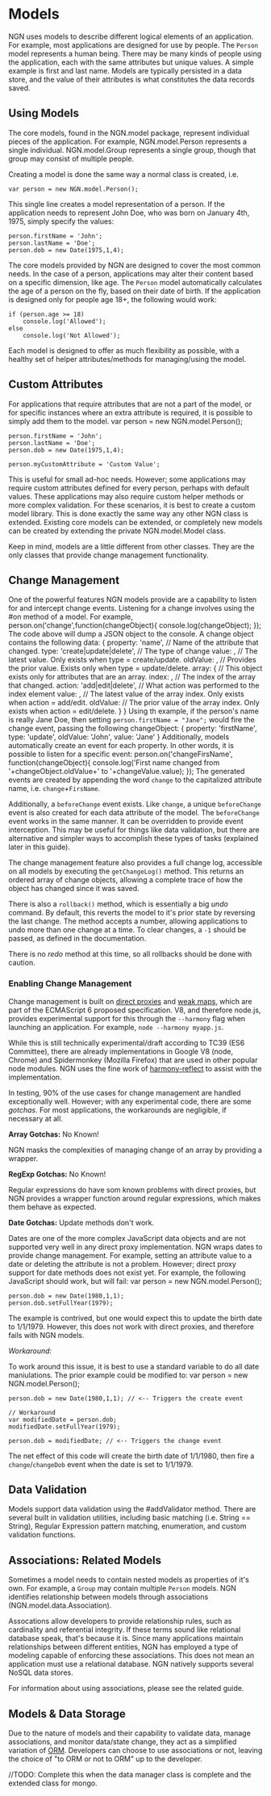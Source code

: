 # Models

NGN uses models to describe different logical elements of an application. For example, most applications
are designed for use by people. The `Person` model represents a human being. There may be many kinds of
people using the application, each with the same attributes but unique values. A simple example is first and
last name. Models are typically persisted in a data store, and the value of their attributes is what constitutes
the data records saved.

## Using Models

The core models, found in the NGN.model package, represent individual pieces of the application. For example,
NGN.model.Person represents a single individual. NGN.model.Group represents a single group, though that
group may consist of multiple people.

Creating a model is done the same way a normal class is created, i.e.

	var person = new NGN.model.Person();

This single line creates a model representation of a person. If the application needs to represent John Doe,
who was born on January 4th, 1975, simply specify the values:

	person.firstName = 'John';
	person.lastName = 'Doe';
	person.dob = new Date(1975,1,4);

The core models provided by NGN are designed to cover the most common needs. In the case of a person, applications
may alter their content based on a specific dimension, like age. The `Person` model automatically calculates
the age of a person on the fly, based on their date of birth. If the application is designed only for people
age 18+, the following would work:

	if (person.age >= 18)
		console.log('Allowed');
	else
		console.log('Not Allowed');
Each model is designed to offer as much flexibility as possible, with a healthy set of helper attributes/methods
for managing/using the model.

## Custom Attributes

For applications that require attributes that are not a part of the model, or for specific instances
where an extra attribute is required, it is possible to simply add them to the model.
	var person = new NGN.model.Person();
	
	person.firstName = 'John';
	person.lastName = 'Doe';
	person.dob = new Date(1975,1,4);
	
	person.myCustomAttribute = 'Custom Value';
This is useful for small ad-hoc needs. However; some applications may require custom attributes defined for
every person, perhaps with default values. These applications may also require custom helper methods or more
complex validation. For these scenarios, it is best to create a custom model library. This is done exactly
the same way any other NGN class is extended. Existing core models can be extended, or completely new models
can be created by extending the private NGN.model.Model class.

Keep in mind, models are a little different from other classes. They are the only classes that provide
change management functionality.

## Change Management

One of the powerful features NGN models provide are a capability to listen for and intercept change events.
Listening for a change involves using the #on method of a model. For example,
	person.on('change',function(changeObject){
		console.log(changeObject);
	});
The code above will dump a JSON object to the console. A change object contains the following data:
	{
		property: 	'name',								// Name of the attribute that changed.
		type:		'create|update|delete',				// The type of change
		value:		<any>,								// The latest value. Only exists when type = create/update.
		oldValue:	<any>,								// Provides the prior value. Exists only when type = update/delete.
		array:		{									// This object exists only for attributes that are an array.
						index:		<Number>,			// The index of the array that changed.
						action: 	'add|edit|delete',	// What action was performed to the index element
						value:		<any>,				// The latest value of the array index. Only exists when action = add/edit.
						oldValue:	<any>				// The prior value of the array index. Only exists when action = edit/delete.
					}
	}
Using th example, if the person's name is really Jane Doe, then setting `person.firstName = "Jane";`
would fire the change event, passing the following changeObject:
	{
		property: 	'firstName',
		type:		'update',
		oldValue:	'John',
		value:		'Jane'
	}
Additionally, models automatically create an event for each property. In other words, it is possible
to listen for a specific event:
	person.on('changeFirsName', function(changeObject){
		console.log('First name changed from '+changeObject.oldValue+' to '+changeValue.value);
	});
The generated events are created by appending the word `change` to the capitalized attribute name, i.e.
`change`+`FirsName`.

Additionally, a `beforeChange` event exists. Like `change`, a unique `beforeChange` event is also created
for each data attribute of the model. The `beforeChange` event works in the same manner. It can be overridden
to provide event interception. This may be useful for things like data validation, but there are alternative
and simpler ways to accomplish these types of tasks (explained later in this guide).

The change management feature also provides a full change log, accessible on all models by executing
the `getChangeLog()` method. This returns an ordered array of change objects, allowing a complete trace
of how the object has changed since it was saved.

There is also a `rollback()` method, which is essentially a big _undo_ command. By default, this reverts the
model to it's prior state by reversing the last change. The method accepts a number, allowing applications
to undo more than one change at a time. To clear changes, a `-1` should be passed, as defined in the documentation.

There is no _redo_ method at this time, so all rollbacks should be done with caution.

### Enabling Change Management

Change management is built on [direct proxies](http://wiki.ecmascript.org/doku.php?id=harmony:direct_proxies) and [weak maps](http://wiki.ecmascript.org/doku.php?id=harmony:weak_maps), 
which are part of the ECMAScript 6 proposed
specification. V8, and therefore node.js, provides experimental support for this through the `--harmony`
flag when launching an application. For example, `node --harmony myapp.js`. 

While this is still technically experimental/draft according to TC39 (ES6 Committee), there are already
implementations in Google V8 (node, Chrome) and Spidermonkey (Mozilla Firefox) that are used in other
popular node modules. NGN uses the fine work of [harmony-reflect](https://github.com/tvcutsem/harmony-reflect/) to assist
with the implementation.

In testing, 90% of the use cases for change management are handled exceptionally well. 
However; with any experimental code, there are some _gotchas_. For most applications, the workarounds
are negligible, if necessary at all.

**Array Gotchas:** No Known!

NGN masks the complexities of managing change of an array by providing a wrapper. 

**RegExp Gotchas:** No Known!

Regular expressions do have som known problems with direct proxies, but NGN provides a wrapper function
around regular expressions, which makes them behave as expected.

**Date Gotchas:** Update methods don't work.

Dates are one of the more complex JavaScript data objects and are not supported very well in any direct proxy
implementation. NGN wraps dates to provide change management. For example, setting an attribute value to
a date or deleting the attribute is not a problem. However; direct proxy support for date methods
does not exist yet. For example, the following JavaScript should work, but will fail:
	var person = new NGN.model.Person();
	
	person.dob = new Date(1980,1,1);
	person.dob.setFullYear(1979);
The example is contrived, but one would expect this to update the birth date to 1/1/1979. However,
this does not work with direct proxies, and therefore fails with NGN models.

_Workaround:_

To work around this issue, it is best to use a standard variable to do all date maniulations. The
prior example could be modified to:
	var person = new NGN.model.Person();
	
	person.dob = new Date(1980,1,1); // <-- Triggers the create event
	
	// Workaround
	var modifiedDate = person.dob;
	modifiedDate.setFullYear(1979);
	
	person.dob = modifiedDate; // <-- Triggers the change event
The net effect of this code will create the birth date of 1/1/1980, then fire a `change`/`changeDob` event
when the date is set to 1/1/1979.

## Data Validation

Models support data validation using the #addValidator method. There are several built in validation
utilities, including basic matching (i.e. String == String), Regular Expression pattern matching, enumeration,
and custom validation functions.

## Associations: Related Models

Sometimes a model needs to contain nested models as properties of it's own. For example, a `Group` may contain
multiple `Person` models. NGN identifies relationship between models through associations (NGN.model.data.Association).

Assocations allow developers to provide relationship rules, such as cardinality and referential integrity. If these
terms sound like relational database speak, that's because it is. Since many applications maintain relationships
between different entities, NGN has employed a type of modeling capable of enforcing these associations. This does
not mean an application must use a relational database. NGN natively supports several NoSQL data stores.

For information about using associations, please see the related guide.

## Models & Data Storage

Due to the nature of models and their capability to validate data, manage associations, and monitor data/state change,
they act as a simplified variation of [ORM](http://en.wikipedia.org/wiki/Object-relational_mapping). Developers can choose
to use associations or not, leaving the choice of "to ORM or not to ORM" up to the developer.

//TODO: Complete this when the data manager class is complete and the extended class for mongo.
